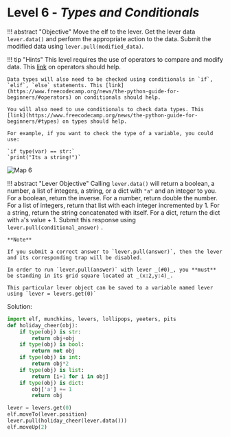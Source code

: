 # Level 6 - *Types and Conditionals*

!!! abstract "Objective"
    Move the elf to the lever. Get the lever data `lever.data()` and perform the appropriate action to the data. Submit the modified data using `lever.pull(modified_data)`.

!!! tip "Hints"
    This level requires the use of operators to compare and modify data. This [link](https://www.freecodecamp.org/news/the-python-guide-for-beginners/#operators) on operators should help.  
  
    Data types will also need to be checked using conditionals in `if`, `elif`, `else` statements. This [link](https://www.freecodecamp.org/news/the-python-guide-for-beginners/#operators) on conditionals should help.  
  
    You will also need to use conditionals to check data types. This [link](https://www.freecodecamp.org/news/the-python-guide-for-beginners/#types) on types should help.

    For example, if you want to check the type of a variable, you could use:

    `if type(var) == str:`  
    `print("Its a string!")`
 
 ![Map 6](/img/term_tec/img8.png)
 
 !!! abstract "Lever Objective"
    Calling `lever.data()` will return a boolean, a number, a list of integers, a string, or a dict with `"a"` and an integer to you. For a boolean, return the inverse. For a number, return double the number. For a list of integers, return that list with each integer incremented by 1. For a string, return the string concatenated with itself. For a dict, return the dict with `a`'s value + 1. Submit this response using `lever.pull(conditional_answer)` .

    **Note**  
  
    If you submit a correct answer to `lever.pull(answer)`, then the lever and its corresponding trap will be disabled.  
  
    In order to run `lever.pull(answer)` with lever _(#0)_, you **must** be standing in its grid square located at _(x:2,y:4)_.  
  
    This particular lever object can be saved to a variable named lever using `lever = levers.get(0)`

Solution:

```python
import elf, munchkins, levers, lollipops, yeeters, pits
def holiday_cheer(obj):
    if type(obj) is str:
        return obj+obj
    if type(obj) is bool:
        return not obj
    if type(obj) is int:
        return obj*2
    if type(obj) is list:
        return [i+1 for i in obj]
    if type(obj) is dict:
        obj['a'] += 1
        return obj

lever = levers.get(0)
elf.moveTo(lever.position)
lever.pull(holiday_cheer(lever.data()))
elf.moveUp(2)
```